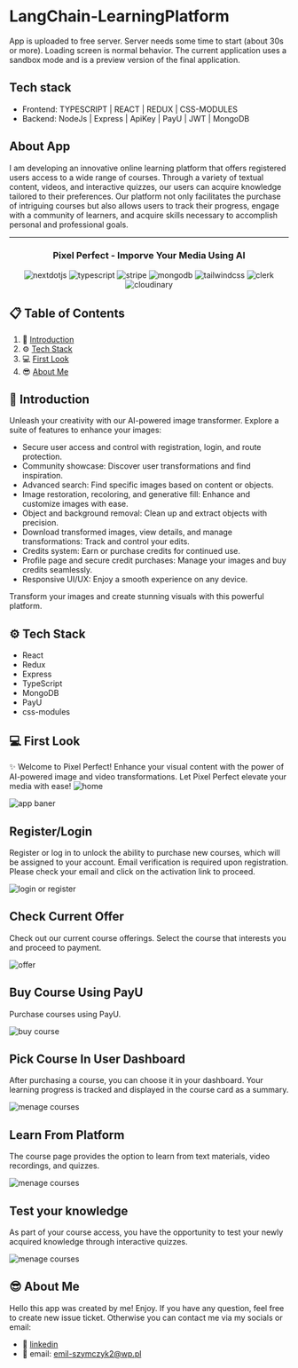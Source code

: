 # LangChain-LearningPlatform
App is uploaded to free server. Server needs some time to start (about 30s or more). Loading screen is normal behavior.
The current application uses a sandbox mode and is a preview version of the
final application.

## Tech stack

- Frontend: TYPESCRIPT | REACT | REDUX | CSS-MODULES
- Backend: NodeJs | Express | ApiKey | PayU | JWT | MongoDB

## About App

I am developing an innovative online learning platform that offers registered
users access to a wide range of courses. Through a variety of textual content,
videos, and interactive quizzes, our users can acquire knowledge tailored to
their preferences. Our platform not only facilitates the purchase of intriguing
courses but also allows users to track their progress, engage with a community
of learners, and acquire skills necessary to accomplish personal and
professional goals.


________________________________________________________________________________________________

<div align="center">

  <h3 align="center">Pixel Perfect - Imporve Your Media Using AI</h3>
  <div>
    <img src="https://img.shields.io/badge/-Next_JS-black?style=for-the-badge&logoColor=white&logo=nextdotjs&color=000000" alt="nextdotjs" />
    <img src="https://img.shields.io/badge/-TypeScript-black?style=for-the-badge&logoColor=white&logo=typescript&color=3178C6" alt="typescript" />
    <img src="https://img.shields.io/badge/-Stripe-black?style=for-the-badge&logoColor=white&logo=stripe&color=008CDD" alt="stripe" />
    <img src="https://img.shields.io/badge/-MongoDB-black?style=for-the-badge&logoColor=white&logo=mongodb&color=47A248" alt="mongodb" />
    <img src="https://img.shields.io/badge/-Tailwind_CSS-black?style=for-the-badge&logoColor=white&logo=tailwindcss&color=06B6D4" alt="tailwindcss" />
    <img src="https://img.shields.io/badge/-Clerk-black?style=for-the-badge&logoColor=white&logo=clerk&color=A020F0" alt="clerk" />
    <img src="https://img.shields.io/badge/-Cloudinary-black?style=for-the-badge&logoColor=white&logo=cloudinary&color=3178C6" alt="cloudinary" />
  </div>

</div>

## 📋 <a name="table">Table of Contents</a>

1. 📎 [Introduction](#introduction)
2. ⚙️ [Tech Stack](#tech-stack)
3. 💻 [First Look](#first-look)
4. 😎 [About Me](#about-me)

## <a name="introduction">📎 Introduction</a>

Unleash your creativity with our AI-powered image transformer. Explore a suite
of features to enhance your images:

- Secure user access and control with registration, login, and route protection.
- Community showcase: Discover user transformations and find inspiration.
- Advanced search: Find specific images based on content or objects.
- Image restoration, recoloring, and generative fill: Enhance and customize
  images with ease.
- Object and background removal: Clean up and extract objects with precision.
- Download transformed images, view details, and manage transformations: Track
  and control your edits.
- Credits system: Earn or purchase credits for continued use.
- Profile page and secure credit purchases: Manage your images and buy credits
  seamlessly.
- Responsive UI/UX: Enjoy a smooth experience on any device.

Transform your images and create stunning visuals with this powerful platform.

## <a name="tech-stack">⚙️ Tech Stack</a>

- React
- Redux
- Express
- TypeScript
- MongoDB
- PayU
- css-modules

## <a name="first-look">💻 First Look</a>

✨ Welcome to Pixel Perfect! Enhance your visual content with the power of
AI-powered image and video transformations. Let Pixel Perfect elevate your media
with ease! ![home](./public/assets/images/pixel1.png)


![app baner](./client/public/mainBaner.jpg)

## Register/Login

Register or log in to unlock the ability to purchase new courses, which will be
assigned to your account. Email verification is required upon registration.
Please check your email and click on the activation link to proceed.

![login or register](./client/public/Register.jpg)

## Check Current Offer

Check out our current course offerings. Select the course that interests you and
proceed to payment.

![offer](./client/public/offer.jpg)

## Buy Course Using PayU

Purchase courses using PayU.

![buy course](./client/public/buyCourse.jpg)

## Pick Course In User Dashboard

After purchasing a course, you can choose it in your dashboard. Your learning
progress is tracked and displayed in the course card as a summary.

![menage courses](./client/public/menageCourses.jpg)

## Learn From Platform

The course page provides the option to learn from text materials, video
recordings, and quizzes.

![menage courses](./client/public/exampleCoursePage.jpg)

## Test your knowledge

As part of your course access, you have the opportunity to test your newly
acquired knowledge through interactive quizzes.

![menage courses](./client/public/exampleQuiz.jpg)

## <a name="about-me">😎 About Me</a>

Hello this app was created by me! Enjoy. If you have any question, feel free to
create new issue ticket. Otherwise you can contact me via my socials or email:

- 📱 <a href="https://www.linkedin.com/in/emil-szymczyk-209613209/">linkedin</a>
- 📧 email: emil-szymczyk2@wp.pl
